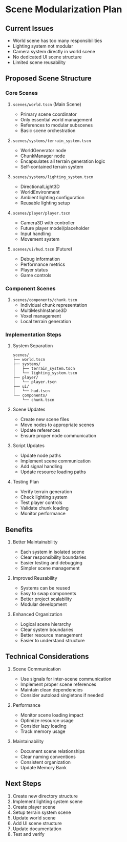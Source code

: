 # Scene Modularization Plan

## Current Issues
- World scene has too many responsibilities
- Lighting system not modular
- Camera system directly in world scene
- No dedicated UI scene structure
- Limited scene reusability

## Proposed Scene Structure

### Core Scenes
1. `scenes/world.tscn` (Main Scene)
   - Primary scene coordinator
   - Only essential world management
   - References to modular subscenes
   - Basic scene orchestration

2. `scenes/systems/terrain_system.tscn`
   - WorldGenerator node
   - ChunkManager node
   - Encapsulates all terrain generation logic
   - Self-contained terrain system

3. `scenes/systems/lighting_system.tscn`
   - DirectionalLight3D
   - WorldEnvironment
   - Ambient lighting configuration
   - Reusable lighting setup

4. `scenes/player/player.tscn`
   - Camera3D with controller
   - Future player model/placeholder
   - Input handling
   - Movement system

5. `scenes/ui/hud.tscn` (Future)
   - Debug information
   - Performance metrics
   - Player status
   - Game controls

### Component Scenes
1. `scenes/components/chunk.tscn`
   - Individual chunk representation
   - MultiMeshInstance3D
   - Voxel management
   - Local terrain generation

### Implementation Steps

1. System Separation
   ```
   scenes/
   ├── world.tscn
   ├── systems/
   │   ├── terrain_system.tscn
   │   └── lighting_system.tscn
   ├── player/
   │   └── player.tscn
   ├── ui/
   │   └── hud.tscn
   └── components/
       └── chunk.tscn
   ```

2. Scene Updates
   - Create new scene files
   - Move nodes to appropriate scenes
   - Update references
   - Ensure proper node communication

3. Script Updates
   - Update node paths
   - Implement scene communication
   - Add signal handling
   - Update resource loading paths

4. Testing Plan
   - Verify terrain generation
   - Check lighting system
   - Test player controls
   - Validate chunk loading
   - Monitor performance

## Benefits
1. Better Maintainability
   - Each system in isolated scene
   - Clear responsibility boundaries
   - Easier testing and debugging
   - Simpler scene management

2. Improved Reusability
   - Systems can be reused
   - Easy to swap components
   - Better project scalability
   - Modular development

3. Enhanced Organization
   - Logical scene hierarchy
   - Clear system boundaries
   - Better resource management
   - Easier to understand structure

## Technical Considerations
1. Scene Communication
   - Use signals for inter-scene communication
   - Implement proper scene references
   - Maintain clean dependencies
   - Consider autoload singletons if needed

2. Performance
   - Monitor scene loading impact
   - Optimize resource usage
   - Consider lazy loading
   - Track memory usage

3. Maintainability
   - Document scene relationships
   - Clear naming conventions
   - Consistent organization
   - Update Memory Bank

## Next Steps
1. Create new directory structure
2. Implement lighting system scene
3. Create player scene
4. Setup terrain system scene
5. Update world scene
6. Add UI scene structure
7. Update documentation
8. Test and verify